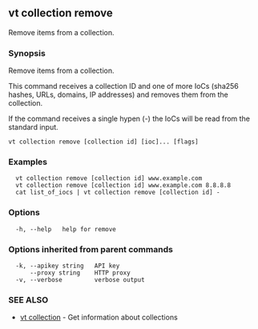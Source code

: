 ## vt collection remove

Remove items from a collection.

### Synopsis

Remove items from a collection.

This command receives a collection ID and one of more IoCs
(sha256 hashes, URLs, domains, IP addresses) and removes them from the collection.

If the command receives a single hypen (-) the IoCs will be read from the
standard input.

```
vt collection remove [collection id] [ioc]... [flags]
```

### Examples

```
  vt collection remove [collection id] www.example.com
  vt collection remove [collection id] www.example.com 8.8.8.8
  cat list_of_iocs | vt collection remove [collection id] -
```

### Options

```
  -h, --help   help for remove
```

### Options inherited from parent commands

```
  -k, --apikey string   API key
      --proxy string    HTTP proxy
  -v, --verbose         verbose output
```

### SEE ALSO

* [vt collection](vt_collection.md)	 - Get information about collections


